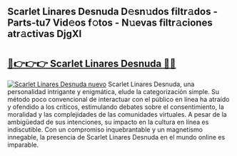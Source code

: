 ## Scarlet Linares Desnuda D𝚎sn𝚞dos filtr𝚊dos - Parts-tu7 Vid𝚎os f𝚘tos - N𝚞evas filtr𝚊ciones atr𝚊ctivas DjgXI

# <h2><a href="http://mb9lmer.tromn.icu/?c=Scarlet+Linares+Desnuda">🔗👉👉👉 Scarlet Linares Desnuda 🔗🔗</a></h2>

[![Scarlet Linares Desnuda nuevo](https://i.imgur.com/pEAQMta.gif)](http://mb9lmer.tromn.icu/?c=Scarlet+Linares+Desnuda)
Scarlet Linares Desnuda, una personalidad intrigante y enigmática, elude la categorización simple. Su método poco convencional de interactuar con el público en línea ha atraído y ofendido a los críticos, estimulando debates sobre el consentimiento, la moralidad y las complejidades de las comunidades virtuales. A pesar de la ambigüedad de sus intenciones, su impacto en la cultura en línea es indiscutible. Con un compromiso inquebrantable y un magnetismo innegable, la presencia de Scarlet Linares Desnuda en el mundo online es imparable.
